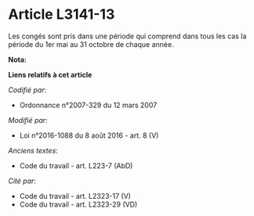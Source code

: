 # Article L3141-13

Les congés sont pris dans une période qui comprend dans tous les cas la période du 1er mai au 31 octobre de chaque année.

**Nota:**



**Liens relatifs à cet article**

_Codifié par_:

  - Ordonnance n°2007-329 du 12 mars 2007

_Modifié par_:

  - Loi n°2016-1088 du 8 août 2016 - art. 8 (V)

_Anciens textes_:

  - Code du travail - art. L223-7 (AbD)

_Cité par_:

  - Code du travail - art. L2323-17 (V)
  - Code du travail - art. L2323-29 (VD)
